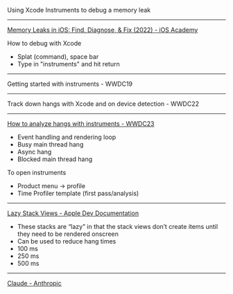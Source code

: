Using Xcode Instruments to debug a memory leak

- - - -

[Memory Leaks in iOS: Find, Diagnose, & Fix (2022) - iOS Academy](https://youtu.be/b2AgibUg47k?si=s-BGr0OsS9vSUHb7)

How to debug with Xcode
* Splat (command), space bar
* Type in "instruments" and hit return

- - - -

Getting started with instruments - WWDC19

- - - -

Track down hangs with Xcode and on device detection - WWDC22

- - - -

[How to analyze hangs with instruments - WWDC23](https://developer.apple.com/videos/play/wwdc2023/10248/)
* Event handling and rendering loop
* Busy main thread hang
* Async hang
* Blocked main thread hang

To open instruments
* Product menu -> profile
* Time Profiler template (first pass/analysis)
  
- - - -

[Lazy Stack Views - Apple Dev Documentation](https://developer.apple.com/documentation/swiftui/grouping-data-with-lazy-stack-views#)
* These stacks are “lazy” in that the stack views don’t create items until they need to be rendered onscreen
* Can be used to reduce hang times
 * 100 ms
 * 250 ms
 * 500 ms 

- - - -

[Claude - Anthropic](https://www.anthropic.com)
